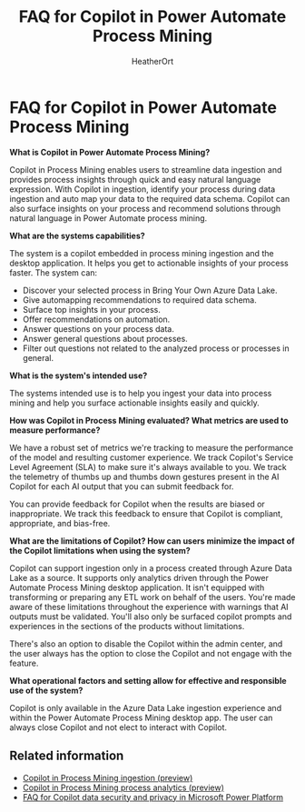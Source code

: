 ﻿---
title: FAQ for Copilot in Power Automate Process Mining
description: This FAQ discusses Copilot in Process Mining and the key considerations for making use of this technology responsibly.
ms.date: 09/10/2024
ms.custom: 
  - responsible-ai-faqs
ms.topic: conceptual
author: HeatherOrt
ms.author: heortaol
ms.reviewer: angieandrews
ms.collection: 
    - bap-ai-copilot
---

# FAQ for Copilot in Power Automate Process Mining

**What is Copilot in Power Automate Process Mining?**

Copilot in Process Mining enables users to streamline data ingestion and provides process insights through quick and easy natural language expression. With Copilot in ingestion, identify your process during data ingestion and auto map your data to the required data schema. Copilot can also surface insights on your process and recommend solutions through natural language in Power Automate process mining.

**What are the systems capabilities?**

The system is a copilot embedded in process mining ingestion and the desktop application. It helps you get to actionable insights of your process faster. The system can:

- Discover your selected process in Bring Your Own Azure Data Lake.
- Give automapping recommendations to required data schema.
- Surface top insights in your process.
- Offer recommendations on automation.
- Answer questions on your process data.
- Answer general questions about processes.
- Filter out questions not related to the analyzed process or processes in general.

**What is the system's intended use?**

The systems intended use is to help you ingest your data into process mining and help you surface actionable insights easily and quickly.

**How was Copilot in Process Mining evaluated? What metrics are used to measure performance?**

We have a robust set of metrics we're tracking to measure the performance of the model and resulting customer experience. We track Copilot's Service Level Agreement (SLA) to make sure it's always available to you. We track the telemetry of thumbs up and thumbs down gestures present in the AI Copilot for each AI output that you can submit feedback for.

You can provide feedback for Copilot when the results are biased or inappropriate. We track this feedback to ensure that Copilot is compliant, appropriate, and bias-free.

**What are the limitations of Copilot? How can users minimize the impact of the Copilot limitations when using the system?**

Copilot can support ingestion only in a process created through Azure Data Lake as a source. It supports only analytics driven through the Power Automate Process Mining desktop application. It isn't equipped with transforming or preparing any ETL work on behalf of the users. You're made aware of these limitations throughout the experience with warnings that AI outputs must be validated. You'll also only be surfaced copilot prompts and experiences in the sections of the products without limitations.

There's also an option to disable the Copilot within the admin center, and the user always has the option to close the Copilot and not engage with the feature.

**What operational factors and setting allow for effective and responsible use of the system?**

Copilot is only available in the Azure Data Lake ingestion experience and within the Power Automate Process Mining desktop app. The user can always close Copilot and not elect to interact with Copilot.

## Related information

- [Copilot in Process Mining ingestion (preview)](process-mining-copilot-in-ingestion.md)
- [Copilot in Process Mining process analytics (preview)](process-mining-copilot-in-process-analytics.md)
- [FAQ for Copilot data security and privacy in Microsoft Power Platform](/power-platform/faqs-copilot-data-security-privacy)